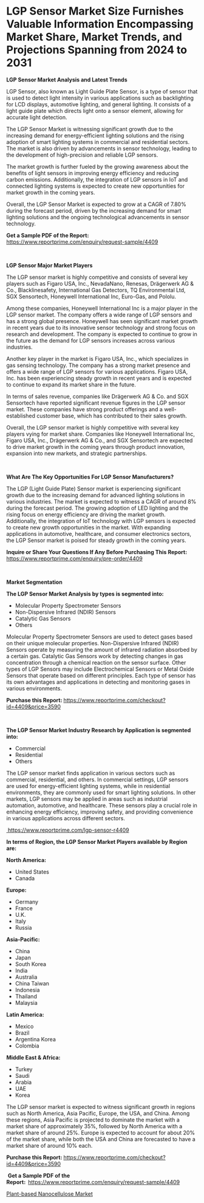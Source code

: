 <p><h1>LGP Sensor Market Size Furnishes Valuable Information Encompassing Market Share, Market Trends, and Projections Spanning from 2024 to 2031</h1></p><p><strong>LGP Sensor Market Analysis and Latest Trends</strong></p>
<p><p>LGP Sensor, also known as Light Guide Plate Sensor, is a type of sensor that is used to detect light intensity in various applications such as backlighting for LCD displays, automotive lighting, and general lighting. It consists of a light guide plate which directs light onto a sensor element, allowing for accurate light detection.</p><p>The LGP Sensor Market is witnessing significant growth due to the increasing demand for energy-efficient lighting solutions and the rising adoption of smart lighting systems in commercial and residential sectors. The market is also driven by advancements in sensor technology, leading to the development of high-precision and reliable LGP sensors.</p><p>The market growth is further fueled by the growing awareness about the benefits of light sensors in improving energy efficiency and reducing carbon emissions. Additionally, the integration of LGP sensors in IoT and connected lighting systems is expected to create new opportunities for market growth in the coming years.</p><p>Overall, the LGP Sensor Market is expected to grow at a CAGR of 7.80% during the forecast period, driven by the increasing demand for smart lighting solutions and the ongoing technological advancements in sensor technology.</p></p>
<p><strong>Get a Sample PDF of the Report:&nbsp;</strong> <a href="https://www.reportprime.com/enquiry/request-sample/4409">https://www.reportprime.com/enquiry/request-sample/4409</a></p>
<p>&nbsp;</p>
<p><strong>LGP Sensor Major Market Players</strong></p>
<p><p>The LGP sensor market is highly competitive and consists of several key players such as Figaro USA, Inc., NevadaNano, Renesas, Drägerwerk AG & Co., Blacklinesafety, International Gas Detectors, TQ Environmental Ltd, SGX Sensortech, Honeywell International Inc, Euro-Gas, and Pololu. </p><p>Among these companies, Honeywell International Inc is a major player in the LGP sensor market. The company offers a wide range of LGP sensors and has a strong global presence. Honeywell has seen significant market growth in recent years due to its innovative sensor technology and strong focus on research and development. The company is expected to continue to grow in the future as the demand for LGP sensors increases across various industries.</p><p>Another key player in the market is Figaro USA, Inc., which specializes in gas sensing technology. The company has a strong market presence and offers a wide range of LGP sensors for various applications. Figaro USA, Inc. has been experiencing steady growth in recent years and is expected to continue to expand its market share in the future.</p><p>In terms of sales revenue, companies like Drägerwerk AG & Co. and SGX Sensortech have reported significant revenue figures in the LGP sensor market. These companies have strong product offerings and a well-established customer base, which has contributed to their sales growth.</p><p>Overall, the LGP sensor market is highly competitive with several key players vying for market share. Companies like Honeywell International Inc, Figaro USA, Inc., Drägerwerk AG & Co., and SGX Sensortech are expected to drive market growth in the coming years through product innovation, expansion into new markets, and strategic partnerships.</p></p>
<p>&nbsp;</p>
<p><strong>What Are The Key Opportunities For LGP Sensor Manufacturers?</strong></p>
<p><p>The LGP (Light Guide Plate) Sensor market is experiencing significant growth due to the increasing demand for advanced lighting solutions in various industries. The market is expected to witness a CAGR of around 8% during the forecast period. The growing adoption of LED lighting and the rising focus on energy efficiency are driving the market growth. Additionally, the integration of IoT technology with LGP sensors is expected to create new growth opportunities in the market. With expanding applications in automotive, healthcare, and consumer electronics sectors, the LGP Sensor market is poised for steady growth in the coming years.</p></p>
<p><strong>Inquire or Share Your Questions If Any Before Purchasing This Report:</strong> <a href="https://www.reportprime.com/enquiry/pre-order/4409">https://www.reportprime.com/enquiry/pre-order/4409</a></p>
<p>&nbsp;</p>
<p><strong>Market Segmentation</strong></p>
<p><strong>The LGP Sensor Market Analysis by types is segmented into:</strong></p>
<p><ul><li>Molecular Property Spectrometer Sensors</li><li>Non-Dispersive Infrared (NDIR) Sensors</li><li>Catalytic Gas Sensors</li><li>Others</li></ul></p>
<p><p>Molecular Property Spectrometer Sensors are used to detect gases based on their unique molecular properties. Non-Dispersive Infrared (NDIR) Sensors operate by measuring the amount of infrared radiation absorbed by a certain gas. Catalytic Gas Sensors work by detecting changes in gas concentration through a chemical reaction on the sensor surface. Other types of LGP Sensors may include Electrochemical Sensors or Metal Oxide Sensors that operate based on different principles. Each type of sensor has its own advantages and applications in detecting and monitoring gases in various environments.</p></p>
<p><strong>Purchase this Report:&nbsp;</strong><a href="https://www.reportprime.com/checkout?id=4409&price=3590">https://www.reportprime.com/checkout?id=4409&price=3590</a></p>
<p>&nbsp;</p>
<p><strong>The LGP Sensor Market Industry Research by Application is segmented into:</strong></p>
<p><ul><li>Commercial</li><li>Residential</li><li>Others</li></ul></p>
<p><p>The LGP sensor market finds application in various sectors such as commercial, residential, and others. In commercial settings, LGP sensors are used for energy-efficient lighting systems, while in residential environments, they are commonly used for smart lighting solutions. In other markets, LGP sensors may be applied in areas such as industrial automation, automotive, and healthcare. These sensors play a crucial role in enhancing energy efficiency, improving safety, and providing convenience in various applications across different sectors.</p></p>
<p><a href="https://www.reportprime.com/lgp-sensor-r4409">&nbsp;https://www.reportprime.com/lgp-sensor-r4409</a></p>
<p><strong>In terms of Region, the LGP Sensor Market Players available by Region are:</strong></p>
<p>
    <p> <strong> North America: </strong>
        <ul>
            <li>United States</li>
            <li>Canada</li>
        </ul>
        </p> 
    <p> <strong> Europe: </strong>
        <ul>
            <li>Germany</li>
            <li>France</li>
            <li>U.K.</li>
            <li>Italy</li>
            <li>Russia</li>
        </ul>
        </p> 
    <p> <strong> Asia-Pacific: </strong>
        <ul>
            <li>China</li>
            <li>Japan</li>
            <li>South Korea</li>
            <li>India</li>
            <li>Australia</li>
            <li>China Taiwan</li>
            <li>Indonesia</li>
            <li>Thailand</li>
            <li>Malaysia</li>
        </ul>
        </p> 
    <p> <strong> Latin America: </strong>
        <ul>
            <li>Mexico</li>
            <li>Brazil</li>
            <li>Argentina Korea</li>
            <li>Colombia</li>
        </ul>
        </p> 
    <p> <strong> Middle East & Africa: </strong>
        <ul>
            <li>Turkey</li>
            <li>Saudi</li>
            <li>Arabia</li>
            <li>UAE</li>
            <li>Korea</li>
        </ul>
    </p>
    </p>
<p><p>The LGP sensor market is expected to witness significant growth in regions such as North America, Asia Pacific, Europe, the USA, and China. Among these regions, Asia Pacific is projected to dominate the market with a market share of approximately 35%, followed by North America with a market share of around 25%. Europe is expected to account for about 20% of the market share, while both the USA and China are forecasted to have a market share of around 10% each.</p></p>
<p><strong>Purchase this Report: </strong><a href="https://www.reportprime.com/checkout?id=4409&price=3590">https://www.reportprime.com/checkout?id=4409&price=3590</a></p>
<p>&nbsp;<strong>Get a Sample PDF of the Report:&nbsp;&nbsp;</strong><a href="https://www.reportprime.com/enquiry/request-sample/4409">https://www.reportprime.com/enquiry/request-sample/4409</a></p>
<p><strong></strong></p>
<p><p><a href="https://view.publitas.com/reportprime-1/plant-based-nanocellulose-market-size-reveals-the-best-marketing-channels-in-global-industry/">Plant-based Nanocellulose Market</a></p></p>